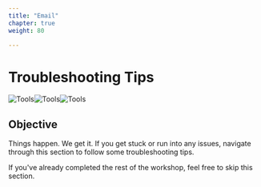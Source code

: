 ```yaml
---
title: "Email"
chapter: true
weight: 80

---
```


# Troubleshooting Tips

![Tools](/images/tools1.jpg)![Tools](/images/tools2.jpg)![Tools](/images/tools3.jpg)

## Objective
Things happen. We get it. If you get stuck or run into any issues, navigate through this section to follow some troubleshooting tips.

If you've already completed the rest of the workshop, feel free to skip this section.